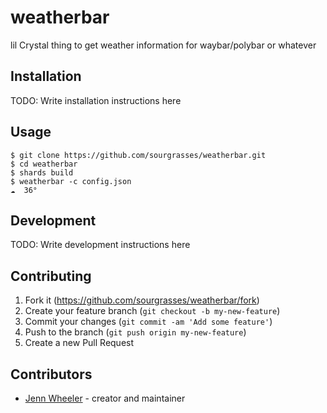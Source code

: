 # weatherbar

lil Crystal thing to get weather information for waybar/polybar or whatever 

## Installation

TODO: Write installation instructions here

## Usage

```
$ git clone https://github.com/sourgrasses/weatherbar.git
$ cd weatherbar
$ shards build
$ weatherbar -c config.json
☁️  36°
```

## Development

TODO: Write development instructions here

## Contributing

1. Fork it (<https://github.com/sourgrasses/weatherbar/fork>)
2. Create your feature branch (`git checkout -b my-new-feature`)
3. Commit your changes (`git commit -am 'Add some feature'`)
4. Push to the branch (`git push origin my-new-feature`)
5. Create a new Pull Request

## Contributors

- [Jenn Wheeler](https://github.com/sourgrasses) - creator and maintainer
